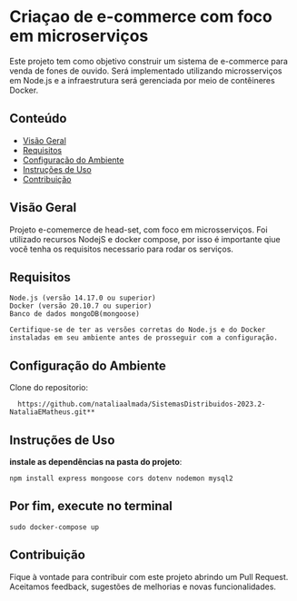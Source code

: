 # Criaçao de e-commerce com foco em microserviços

Este projeto tem como objetivo construir um sistema de e-commerce para venda de fones de ouvido. Será implementado utilizando microsserviços em Node.js e a infraestrutura será gerenciada por meio de contêineres Docker.

## Conteúdo

- [Visão Geral](#visão-geral)
- [Requisitos](#requisitos)
- [Configuração do Ambiente](#configuração-do-ambiente)
- [Instruções de Uso](#instruções-de-uso)
- [Contribuição](#contribuição)

## Visão Geral

Projeto e-comemerce de head-set, com foco em microsserviços. Foi utilizado recursos NodejS e docker compose, por isso é importante qiue você tenha os requisitos necessario para rodar os  serviços.

## Requisitos
  
    Node.js (versão 14.17.0 ou superior)
    Docker (versão 20.10.7 ou superior)
    Banco de dados mongoDB(mongoose)
    
    Certifique-se de ter as versões corretas do Node.js e do Docker instaladas em seu ambiente antes de prosseguir com a configuração.
    
## Configuração do Ambiente

  Clone do repositorio: 
      
      https://github.com/nataliaalmada/SistemasDistribuidos-2023.2-NataliaEMatheus.git**
 
## Instruções de Uso

  **instale as dependências na pasta do projeto**:
  
    npm install express mongoose cors dotenv nodemon mysql2
    
## Por fim, execute no terminal

    sudo docker-compose up
 
## Contribuição

Fique à vontade para contribuir com este projeto abrindo um Pull Request. Aceitamos feedback, sugestões de melhorias e novas funcionalidades.

